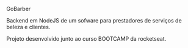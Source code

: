 GoBarber

Backend em NodeJS de um sofware para prestadores de serviços de beleza e clientes.

Projeto desenvolvido junto ao curso BOOTCAMP da rocketseat.
